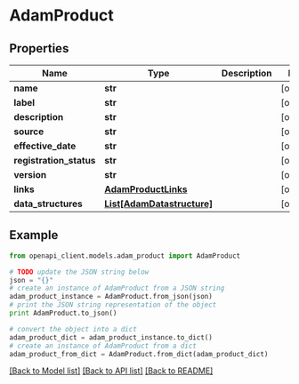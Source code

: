 # AdamProduct


## Properties
Name | Type | Description | Notes
------------ | ------------- | ------------- | -------------
**name** | **str** |  | [optional] 
**label** | **str** |  | [optional] 
**description** | **str** |  | [optional] 
**source** | **str** |  | [optional] 
**effective_date** | **str** |  | [optional] 
**registration_status** | **str** |  | [optional] 
**version** | **str** |  | [optional] 
**links** | [**AdamProductLinks**](AdamProductLinks.md) |  | [optional] 
**data_structures** | [**List[AdamDatastructure]**](AdamDatastructure.md) |  | [optional] 

## Example

```python
from openapi_client.models.adam_product import AdamProduct

# TODO update the JSON string below
json = "{}"
# create an instance of AdamProduct from a JSON string
adam_product_instance = AdamProduct.from_json(json)
# print the JSON string representation of the object
print AdamProduct.to_json()

# convert the object into a dict
adam_product_dict = adam_product_instance.to_dict()
# create an instance of AdamProduct from a dict
adam_product_from_dict = AdamProduct.from_dict(adam_product_dict)
```
[[Back to Model list]](../README.md#documentation-for-models) [[Back to API list]](../README.md#documentation-for-api-endpoints) [[Back to README]](../README.md)


